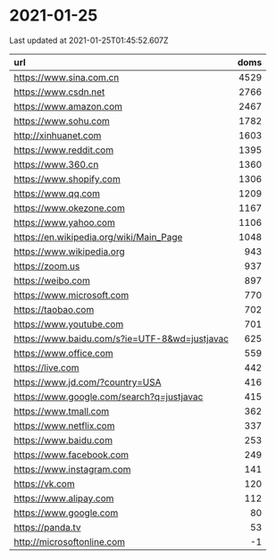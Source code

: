 # 2021-01-25

<!-- BEGIN -->
Last updated at 2021-01-25T01:45:52.607Z

url | doms
:- | -:
https://www.sina.com.cn | 4529
https://www.csdn.net | 2766
https://www.amazon.com | 2467
https://www.sohu.com | 1782
http://xinhuanet.com | 1603
https://www.reddit.com | 1395
https://www.360.cn | 1360
https://www.shopify.com | 1306
https://www.qq.com | 1209
https://www.okezone.com | 1167
https://www.yahoo.com | 1106
https://en.wikipedia.org/wiki/Main_Page | 1048
https://www.wikipedia.org | 943
https://zoom.us | 937
https://weibo.com | 897
https://www.microsoft.com | 770
https://taobao.com | 702
https://www.youtube.com | 701
https://www.baidu.com/s?ie=UTF-8&wd=justjavac | 625
https://www.office.com | 559
https://live.com | 442
https://www.jd.com/?country=USA | 416
https://www.google.com/search?q=justjavac | 415
https://www.tmall.com | 362
https://www.netflix.com | 337
https://www.baidu.com | 253
https://www.facebook.com | 249
https://www.instagram.com | 141
https://vk.com | 120
https://www.alipay.com | 112
https://www.google.com | 80
https://panda.tv | 53
http://microsoftonline.com | -1
<!-- END -->
